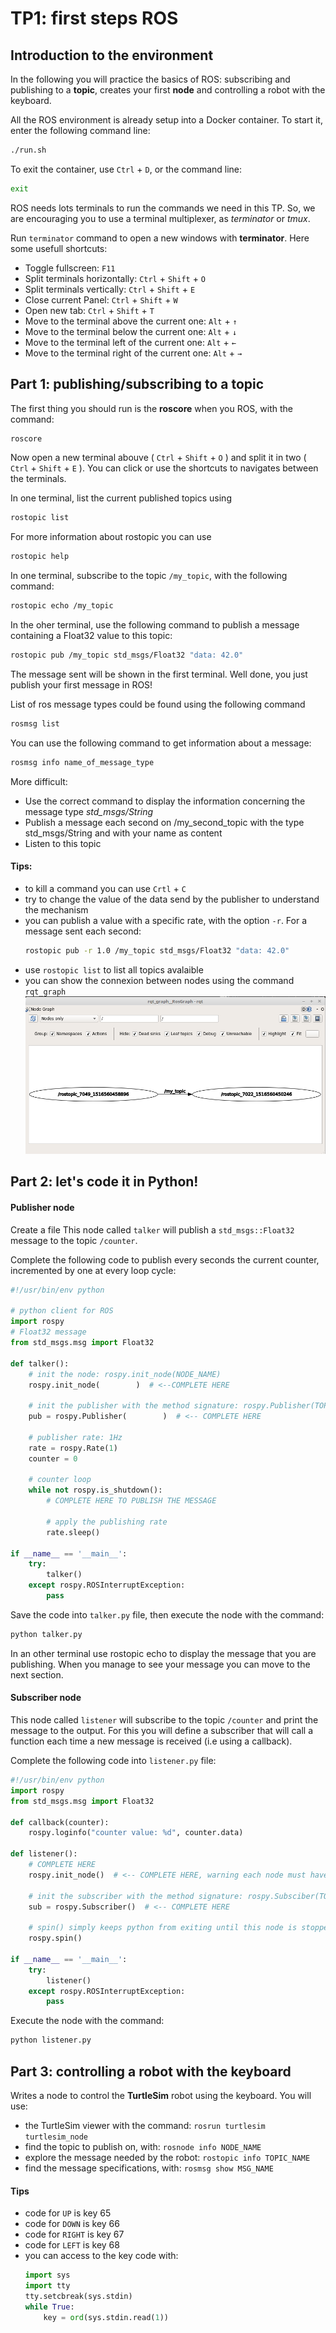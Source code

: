 # TP1: first steps ROS
## Introduction to the environment
In the following you will practice the basics of ROS: subscribing and publishing to a **topic**, creates your first **node** and controlling a robot with the keyboard.

All the ROS environment is already setup into a Docker container. To start it, enter the following command line:
```sh
./run.sh
```
To exit the container, use `Ctrl` + `D`, or the command line:
```sh
exit
```

ROS needs lots terminals to run the commands we need in this TP. So, we are encouraging you to use a terminal multiplexer, as *terminator* or *tmux*.

Run `terminator` command to open a new windows with **terminator**. Here some usefull shortcuts:

- Toggle fullscreen: `F11`
- Split terminals horizontally: `Ctrl` + `Shift` + `O`
- Split terminals vertically: `Ctrl` + `Shift` + `E`
- Close current Panel: `Ctrl` + `Shift` + `W`
- Open new tab: `Ctrl` + `Shift` + `T`
- Move to the terminal above the current one: `Alt` + `↑`
- Move to the terminal below the current one: `Alt` + `↓`
- Move to the terminal left of the current one: `Alt` + `←`
- Move to the terminal right of the current one: `Alt` + `→`


## Part 1: publishing/subscribing to a topic
The first thing you should run is the **roscore** when you ROS, with the command:
```sh
roscore
```

Now open a new terminal abouve ( `Ctrl` + `Shift` + `O` ) and split it in two ( `Ctrl` + `Shift` + `E` ). You can click or use the shortcuts to navigates between the terminals.

In one terminal, list the current published topics using 
```sh
rostopic list
```

For more information about rostopic you can use
```sh
rostopic help
```

In one terminal, subscribe to the topic `/my_topic`, with the following command:
```sh
rostopic echo /my_topic
```

In the oher terminal, use the following command to publish a message containing a Float32 value to this topic:
```sh
rostopic pub /my_topic std_msgs/Float32 "data: 42.0"
```

The message sent will be shown in the first terminal. Well done, you just publish your first message in ROS!

List of ros message types could be found using the following command
```sh
rosmsg list
```

You can use the following command to get information about a message:
```sh
rosmsg info name_of_message_type
```

More difficult:
- Use the correct command to display the information concerning the message type *std_msgs/String*
- Publish a message each second on /my_second_topic with the type std_msgs/String and with your name as content
- Listen to this topic


#### Tips:
- to kill a command you can use `Crtl` + `C`
- try to change the value of the data send by the publisher to understand the mechanism
- you can publish a value with a specific rate, with the option `-r`. For a message sent each second:
  ```sh
  rostopic pub -r 1.0 /my_topic std_msgs/Float32 "data: 42.0"
  ```
- use `rostopic list` to list all topics avalaible
- you can show the connexion between nodes using the command `rqt_graph`
  ![rqt graph](static/pub_sub.png)


## Part 2: let's code it in Python!
#### Publisher node

Create a file 
This node called `talker` will publish a `std_msgs::Float32` message to the topic `/counter`.

Complete the following code to publish every seconds the current counter, incremented by one at every loop cycle:

```python
#!/usr/bin/env python

# python client for ROS
import rospy
# Float32 message
from std_msgs.msg import Float32

def talker():
    # init the node: rospy.init_node(NODE_NAME)
    rospy.init_node(        )  # <--COMPLETE HERE 

    # init the publisher with the method signature: rospy.Publisher(TOPIC_NAME, MESSAGE_TYPE)
    pub = rospy.Publisher(        )  # <-- COMPLETE HERE

    # publisher rate: 1Hz
    rate = rospy.Rate(1)
    counter = 0

    # counter loop
    while not rospy.is_shutdown():
        # COMPLETE HERE TO PUBLISH THE MESSAGE

        # apply the publishing rate
        rate.sleep()

if __name__ == '__main__':
    try:
        talker()
    except rospy.ROSInterruptException:
        pass
```

Save the code into `talker.py` file, then execute the node with the command:
```sh
python talker.py
```

In an other terminal use rostopic echo to display the message that you are publishing. When you manage to see your message you can move to the next section.


#### Subscriber node
This node called `listener` will subscribe to the topic `/counter` and print the message to the output.
For this you will define a subscriber that will call a function each time a new message is received (i.e using a callback).

Complete the following code into `listener.py` file:

```python
#!/usr/bin/env python
import rospy
from std_msgs.msg import Float32

def callback(counter):
    rospy.loginfo("counter value: %d", counter.data)

def listener():
    # COMPLETE HERE
    rospy.init_node()  # <-- COMPLETE HERE, warning each node must have an unique name

    # init the subscriber with the method signature: rospy.Subsciber(TOPIC_NAME, MESSAGE_TYPE, CALLBACK_METHOD)
    sub = rospy.Subscriber()  # <-- COMPLETE HERE

    # spin() simply keeps python from exiting until this node is stopped
    rospy.spin()

if __name__ == '__main__':
    try:
        listener()
    except rospy.ROSInterruptException:
        pass
```

Execute the node with the command:
```sh
python listener.py
```


## Part 3: controlling a robot with the keyboard

Writes a node to control the **TurtleSim** robot using the keyboard. You will use:
- the TurtleSim viewer with the command: `rosrun turtlesim turtlesim_node`
- find the topic to publish on, with: `rosnode info NODE_NAME`
- explore the message needed by the robot: `rostopic info TOPIC_NAME`
- find the message specifications, with: `rosmsg show MSG_NAME`

#### Tips
- code for `UP` is key 65
- code for `DOWN` is key 66
- code for `RIGHT` is key 67
- code for `LEFT` is key 68
- you can access to the key code with:
  ```python
  import sys
  import tty
  tty.setcbreak(sys.stdin)
  while True:
      key = ord(sys.stdin.read(1))
  ```

